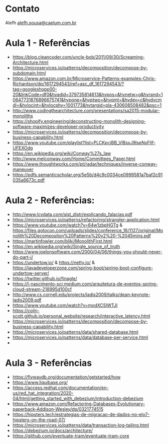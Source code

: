 # Contato

Alefh
alefh.sousa@caelum.com.br

# Aula 1 - Referências

- https://blog.cleancoder.com/uncle-bob/2011/09/30/Screaming-Architecture.html
- https://microservices.io/patterns/decomposition/decompose-by-subdomain.html
- https://www.amazon.com.br/Microservice-Patterns-examples-Chris-Richardson/dp/1617294543/ref=asc_df_1617294543/?tag=googleshopp00-20&linkCode=df0&hvadid=379735814613&hvpos=&hvnetw=g&hvrand=10647731876896675741&hvpone=&hvptwo=&hvqmt=&hvdev=c&hvdvcmdl=&hvlocint=&hvlocphy=1001773&hvtargid=pla-430608508482&psc=1
- http://www.codingthearchitecture.com/presentations/sa2015-modular-monoliths
- https://shopify.engineering/deconstructing-monolith-designing-software-maximizes-developer-productivity
- https://microservices.io/patterns/decomposition/decompose-by-business-capability.html
- https://www.youtube.com/playlist?list=PLCKpcjBB_VlBsxJ9IseNxFllf-UFEXOdg
- https://en.wikipedia.org/wiki/Conway%27s_law
- http://www.melconway.com/Home/Committees_Paper.html
- https://www.thoughtworks.com/pt/radar/techniques/inverse-conway-maneuver
- https://pdfs.semanticscholar.org/5e5b/d4c9c0034ce0999581a7baf2c91035a6673c.pdf


# Aula 2 - Referências:

- http://www.lcvdata.com/sist_distr/explicando_falacias.pdf
- https://microservices.io/patterns/refactoring/strangler-application.html
- https://www.youtube.com/watch?v=64w1zbpHGTg & https://files.gotocon.com/uploads/slides/conference_16/1127/original/Monolith%20Decompositon%20Patterns%20v2%20-%2045mins.pdf
- https://martinfowler.com/bliki/MonolithFirst.html
- https://en.wikipedia.org/wiki/Single_source_of_truth
- https://www.joelonsoftware.com/2000/04/06/things-you-should-never-do-part-i/
- https://undertow.io/ & https://netty.io/ & https://javadeveloperzone.com/spring-boot/spring-boot-configure-undertow-server/
- https://twitter.github.io/finagle/
- https://l-nascimento-scr.medium.com/arquitetura-de-eventos-spring-cloud-stream-218995d100cf
- http://www.cs.cornell.edu/projects/ladis2009/talks/dean-keynote-ladis2009.pdf
- https://www.youtube.com/watch?v=modXC5IWTJI
- https://colin-scott.github.io/personal_website/research/interactive_latency.html
- https://microservices.io/patterns/decomposition/decompose-by-business-capability.html
- https://microservices.io/patterns/data/shared-database.html
- https://microservices.io/patterns/data/database-per-service.html
- 


# Aula 3 - Referências

- https://flywaydb.org/documentation/getstarted/how
- https://www.liquibase.org/
- https://access.redhat.com/documentation/en-us/red_hat_integration/2020-04/html/getting_started_with_debezium/introduction-debezium
- https://www.amazon.com/Refactoring-Databases-Evolutionary-paperback-Addison-Wesley/dp/0321774515
- https://hipsters.tech/estrategias-de-migracao-de-dados-no-elo7-hipsters-on-the-road-07/
- https://microservices.io/patterns/data/transaction-log-tailing.html
- https://debezium.io/docs/architecture/
- https://github.com/eventuate-tram/eventuate-tram-core
